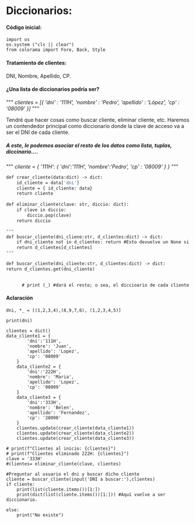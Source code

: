 # Diccionarios:

#### Código inicial:

```
import os
os.system ("cls || clear")
from colorama import Fore, Back, Style
```

#### Tratamiento de clientes:
DNI, Nombre, Apellido, CP.

#### ¿Una lista de diccionarios podría ser?
""" 
*clientes = [{*
    *'dni' : '111H',*
    *'nombre' : 'Pedro',*
    *'apellido' : 'López',*
    *'cp' : '08009'*
*}]*
 """

Tendré que hacer cosas como buscar cliente, eliminar cliente, etc.
Haremos un contendedor principal como diccionario donde la clave de acceso va a ser el DNI de cada cliente.
#####  A este, le podemos asociar el resto de los datos como lista, tuplas, diccinario....
""" 
*cliente = {*
    *'111H': {*
        *'dni':'111H',*
        *'nombre':'Pedro',*
        *'cp' : '08009'*
    *}*
*}*
 """

```def crear_cliente(data:dict) -> dict: #Esto de definir el tipo de dato de entrada y/o de salida, es lo que se llama el "type hinting"
def crear_cliente(data:dict) -> dict:
	id_cliente = data['dni']
	cliente = { id_cliente: data}
    return cliente
    
def eliminar_cliente(clave: str, diccio: dict):
    if clave in diccio:
        diccio.pop(clave)
    return diccio
```



```def buscar_cliente(dni_cliente:str, d_clientes:dict) -> dict:
"""
def buscar_cliente(dni_cliene:str, d_clientes:dict) -> dict:
	if dni_cliente not in d_clientes: return #Esto devuelve un None si el DNI no existe. Salgo de la función
    return d_clientes[d_clientes]
"""
```



```def buscar_cliente(dni_cliente: str, d_clientes: dict) -> dict:
def buscar_cliente(dni_cliente:str, d_clientes:dict) -> dict:
return d_clientes.get(dni_cliente)
    
```



          # print (_) #dará el resto; o sea, el diccioario de cada cliente
#### Aclaración
```
dni, *_ = [(1,2,3,4),(8,9,7,6), (1,2,3,4,5)]

print(dni)
```



```if __name__ == "__main__":
clientes = dict()
data_cliente1 = {
        'dni':'111H',
        'nombre': 'Juan',
        'apellido': 'Lopez',
        'cp': '08009'
    }
    data_cliente2 = {
        'dni':'222H',
        'nombre': 'Maria',
        'apellido': 'Lopez',
        'cp': '08009'
    }
    data_cliente3 = {
        'dni':'333H',
        'nombre': 'Belen',
        'apellido': 'Fernandez',
        'cp': '28090'
    }
    clientes.update(crear_cliente(data_cliente1))
    clientes.update(crear_cliente(data_cliente2))
    clientes.update(crear_cliente(data_cliente3))
```




    # print(f"Clientes al inicio: {clientes}")
    # print(f"Clientes eliminado 222H: {clientes}")
    clave = '333H'
    #clientes= eliminar_cliente(clave, clientes)
    
    #Preguntar al usuario el dni y buscar dicho cliente
    cliente = buscar_cliente(input('DNI a buscar:'),clientes)
    if cliente:
        print(list(cliente.items())[1:])
        print(dict(list(cliente.items())[1:])) #Aquí vuelve a ser diccionario.
    
    else:
        print("No existe")